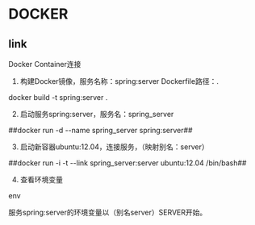 #	DOCKER

##	link

Docker Container连接

1.	构建Docker镜像，服务名称：spring:server 	Dockerfile路径：.

docker build -t spring:server .

2.	启动服务spring:server，服务名：spring_server

##docker run -d --name spring_server spring:server##

3.	启动新容器ubuntu:12.04，连接服务，（映射别名：server）

##docker run -i -t --link spring_server:server ubuntu:12.04 /bin/bash##

4.	查看环境变量

env

服务spring:server的环境变量以（别名server）SERVER开始。

